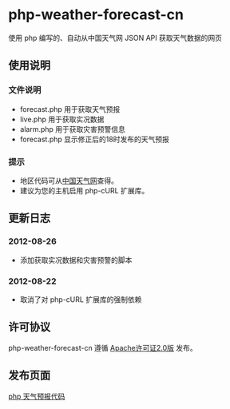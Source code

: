 php-weather-forecast-cn
=======================

使用 php 编写的、自动从中国天气网 JSON API 获取天气数据的网页

使用说明
--------
### 文件说明
* forecast.php 用于获取天气预报
* live.php 用于获取实况数据
* alarm.php 用于获取灾害预警信息
* forecast.php 显示修正后的18时发布的天气预报


### 提示
* 地区代码可从[中国天气网]查得。
* 建议为您的主机启用 php-cURL 扩展库。

更新日志
--------
### 2012-08-26
* 添加获取实况数据和灾害预警的脚本

### 2012-08-22
* 取消了对 php-cURL 扩展库的强制依赖

许可协议
--------
php-weather-forecast-cn 遵循 [Apache许可证2.0版] 发布。

发布页面
--------
[php 天气预报代码]

[中国天气网]: http://www.weather.com.cn/
[Apache许可证2.0版]: http://www.apache.org/licenses/LICENSE-2.0
[php 天气预报代码]: http://lyonna.me/2012/01/php-weather-forecast/
